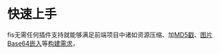 快速上手
=====================

fis无需任何插件支持就能够满足前端项目中诸如资源压缩、加[MD5戳](#"为资源添加MD5戳使每次修改的静态资源的名称都唯一，方便服务器开启静态资源缓存，告别手动添加资源时间戳的困扰")、[图片Base64嵌入](#"将一些小图片以嵌入的形式保存，减少图片合并的工作并减少请求数")等[构建需求](http://to.why.build)，


